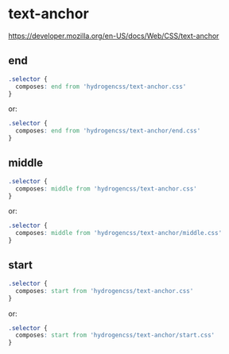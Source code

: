 # text-anchor

https://developer.mozilla.org/en-US/docs/Web/CSS/text-anchor

## end
```css
.selector {
  composes: end from 'hydrogencss/text-anchor.css'
}
```

or:
```css
.selector {
  composes: end from 'hydrogencss/text-anchor/end.css'
}
```

## middle
```css
.selector {
  composes: middle from 'hydrogencss/text-anchor.css'
}
```

or:
```css
.selector {
  composes: middle from 'hydrogencss/text-anchor/middle.css'
}
```

## start
```css
.selector {
  composes: start from 'hydrogencss/text-anchor.css'
}
```

or:
```css
.selector {
  composes: start from 'hydrogencss/text-anchor/start.css'
}
```

